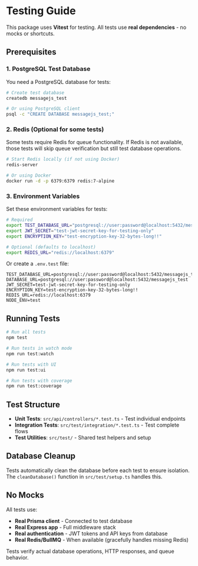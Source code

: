 # Testing Guide

This package uses **Vitest** for testing. All tests use **real dependencies** - no mocks or shortcuts.

## Prerequisites

### 1. PostgreSQL Test Database

You need a PostgreSQL database for tests:

```bash
# Create test database
createdb messagejs_test

# Or using PostgreSQL client
psql -c "CREATE DATABASE messagejs_test;"
```

### 2. Redis (Optional for some tests)

Some tests require Redis for queue functionality. If Redis is not available, those tests will skip queue verification but still test database operations.

```bash
# Start Redis locally (if not using Docker)
redis-server

# Or using Docker
docker run -d -p 6379:6379 redis:7-alpine
```

### 3. Environment Variables

Set these environment variables for tests:

```bash
# Required
export TEST_DATABASE_URL="postgresql://user:password@localhost:5432/messagejs_test"
export JWT_SECRET="test-jwt-secret-key-for-testing-only"
export ENCRYPTION_KEY="test-encryption-key-32-bytes-long!!"

# Optional (defaults to localhost)
export REDIS_URL="redis://localhost:6379"
```

Or create a `.env.test` file:

```env
TEST_DATABASE_URL=postgresql://user:password@localhost:5432/messagejs_test
DATABASE_URL=postgresql://user:password@localhost:5432/messagejs_test
JWT_SECRET=test-jwt-secret-key-for-testing-only
ENCRYPTION_KEY=test-encryption-key-32-bytes-long!!
REDIS_URL=redis://localhost:6379
NODE_ENV=test
```

## Running Tests

```bash
# Run all tests
npm test

# Run tests in watch mode
npm run test:watch

# Run tests with UI
npm run test:ui

# Run tests with coverage
npm run test:coverage
```

## Test Structure

- **Unit Tests**: `src/api/controllers/*.test.ts` - Test individual endpoints
- **Integration Tests**: `src/test/integration/*.test.ts` - Test complete flows
- **Test Utilities**: `src/test/` - Shared test helpers and setup

## Database Cleanup

Tests automatically clean the database before each test to ensure isolation. The `cleanDatabase()` function in `src/test/setup.ts` handles this.

## No Mocks

All tests use:
- **Real Prisma client** - Connected to test database
- **Real Express app** - Full middleware stack
- **Real authentication** - JWT tokens and API keys from database
- **Real Redis/BullMQ** - When available (gracefully handles missing Redis)

Tests verify actual database operations, HTTP responses, and queue behavior.


